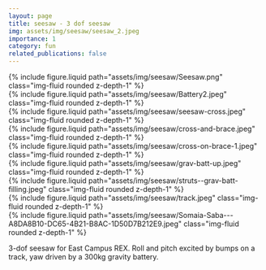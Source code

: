 ```yaml
---
layout: page
title: seesaw - 3 dof seesaw
img: assets/img/seesaw/seesaw_2.jpeg
importance: 1
category: fun
related_publications: false
---
```


<div class="row">
    <div class="col-sm mt-3 mt-md-0">
        {% include figure.liquid path="assets/img/seesaw/Seesaw.png" class="img-fluid rounded z-depth-1" %}
    </div>
    <div class="col-sm mt-3 mt-md-0">
        {% include figure.liquid path="assets/img/seesaw/Battery2.jpeg" class="img-fluid rounded z-depth-1" %}
    </div>
</div>

<div class="row">
    <div class="col-sm mt-3 mt-md-0">
        {% include figure.liquid path="assets/img/seesaw/seesaw-cross.jpeg" class="img-fluid rounded z-depth-1" %}
    </div>
    <div class="col-sm mt-3 mt-md-0">
        {% include figure.liquid path="assets/img/seesaw/cross-and-brace.jpeg" class="img-fluid rounded z-depth-1" %}
    </div>
    <div class="col-sm mt-3 mt-md-0">
        {% include figure.liquid path="assets/img/seesaw/cross-on-brace-1.jpeg" class="img-fluid rounded z-depth-1" %}
    </div>
</div>

<div class="row">
    <div class="col-sm mt-3 mt-md-0">
        {% include figure.liquid path="assets/img/seesaw/grav-batt-up.jpeg" class="img-fluid rounded z-depth-1" %}
    </div>
    <div class="col-sm mt-3 mt-md-0">
        {% include figure.liquid path="assets/img/seesaw/struts--grav-batt-filling.jpeg" class="img-fluid rounded z-depth-1" %}
    </div>
    <div class="col-sm mt-3 mt-md-0">
        {% include figure.liquid path="assets/img/seesaw/track.jpeg" class="img-fluid rounded z-depth-1" %}
    </div>
</div>

<div class="row">
    <div class="col-sm mt-3 mt-md-0">
        {% include figure.liquid path="assets/img/seesaw/Somaia-Saba---A8DA8B10-DC65-4B21-B8AC-1D50D7B212E9.jpeg" class="img-fluid rounded z-depth-1" %}
    </div>
</div>

3-dof seesaw for East Campus REX. Roll and pitch excited by bumps on a track, yaw driven by a 300kg gravity battery. 